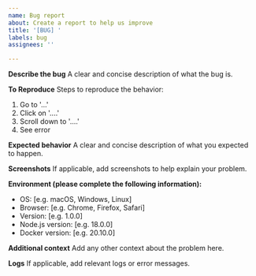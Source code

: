 ```yaml
---
name: Bug report
about: Create a report to help us improve
title: '[BUG] '
labels: bug
assignees: ''

---
```


**Describe the bug**
A clear and concise description of what the bug is.

**To Reproduce**
Steps to reproduce the behavior:
1. Go to '...'
2. Click on '....'
3. Scroll down to '....'
4. See error

**Expected behavior**
A clear and concise description of what you expected to happen.

**Screenshots**
If applicable, add screenshots to help explain your problem.

**Environment (please complete the following information):**
 - OS: [e.g. macOS, Windows, Linux]
 - Browser: [e.g. Chrome, Firefox, Safari]
 - Version: [e.g. 1.0.0]
 - Node.js version: [e.g. 18.0.0]
 - Docker version: [e.g. 20.10.0]

**Additional context**
Add any other context about the problem here.

**Logs**
If applicable, add relevant logs or error messages.
